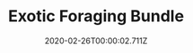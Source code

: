 ---
templateKey: blog-post
featuredpost: false
date: 2020-02-26T00:00:02.711Z
featuredimage: /img/Exotic_Foraging_Bundle.png
title: Exotic Foraging Bundle
description: Craft Room
reward: Autumns Bounty (5)
tags:
  - Coconut
  - Cactus Fruit
  - Cave Carrot
  - Red Mushroom
  - Purple Mushroom
  - Maple SyrupOak Resin
  - Pine Tar
  - Morel
---